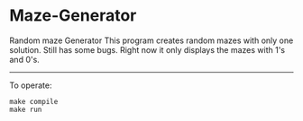 # Maze-Generator
Random maze Generator
This program creates random mazes with only one solution. Still has some bugs. Right now it only displays the mazes with 1's and 0's.

---

To operate:
```
make compile
make run
```

